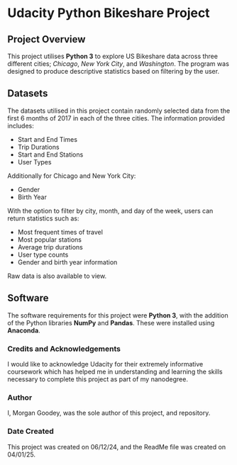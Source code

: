 # Udacity Python Bikeshare Project

## Project Overview
This project utilises **Python 3** to explore US Bikeshare data across three different cities; _Chicago_, _New York City_, and _Washington_. The program was designed to produce descriptive statistics based on filtering by the user.

## Datasets
The datasets utilised in this project contain randomly selected data from the first 6 months of 2017 in each of the three cities. The information provided includes:
* Start and End Times
* Trip Durations
* Start and End Stations
* User Types

Additionally for Chicago and New York City:
* Gender
* Birth Year

With the option to filter by city, month, and day of the week, users can return statistics such as:
* Most frequent times of travel
* Most popular stations
* Average trip durations
* User type counts
* Gender and birth year information

Raw data is also available to view.

## Software
The software requirements for this project were **Python 3**, with the addition of the Python libraries **NumPy** and **Pandas**. These were installed using **Anaconda**.

### Credits and Acknowledgements
I would like to acknowledge Udacity for their extremely informative coursework which has helped me in understanding and learning the skills necessary to complete this project as part of my nanodegree.

### Author
I, Morgan Goodey, was the sole author of this project, and repository.

### Date Created
This project was created on 06/12/24, and the ReadMe file was created on 04/01/25.